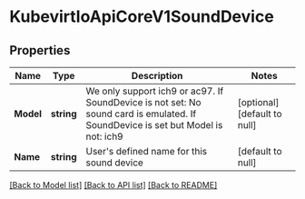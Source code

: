 # KubevirtIoApiCoreV1SoundDevice

## Properties
Name | Type | Description | Notes
------------ | ------------- | ------------- | -------------
**Model** | **string** | We only support ich9 or ac97. If SoundDevice is not set: No sound card is emulated. If SoundDevice is set but Model is not: ich9 | [optional] [default to null]
**Name** | **string** | User&#39;s defined name for this sound device | [default to null]

[[Back to Model list]](../README.md#documentation-for-models) [[Back to API list]](../README.md#documentation-for-api-endpoints) [[Back to README]](../README.md)


